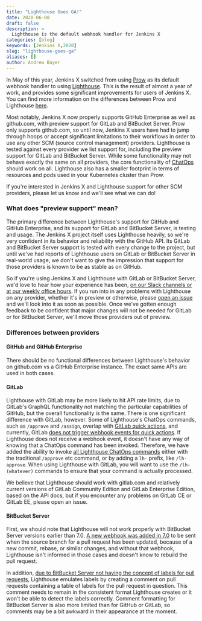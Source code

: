 ```yaml
---
title: "Lighthouse Goes GA!"
date: 2020-06-08
draft: false
description: >
  Lighthouse is the default webhook handler for Jenkins X
categories: [blog]
keywords: [Jenkins X,2020]
slug: "lighthouse-goes-ga"
aliases: []
author: Andrew Bayer
---
```


In May of this year, Jenkins X switched from using [Prow](https://github.com/kubernetes/test-infra/tree/master/prow) as its default webhook handler to using [Lighthouse](https://github.com/jenkins-x/lighthouse). This is the result of almost a year of work, and provides some significant improvements for users of Jenkins X. You can find more information on the differences between Prow and Lighthouse [here](https://jenkins-x.io/docs/reference/components/lighthouse/#comparisons-to-prow).

Most notably, Jenkins X now properly supports GitHub Enterprise as well as github.com, with preview support for GitLab and BitBucket Server. Prow only supports github.com, so until now, Jenkins X users have had to jump through hoops or accept significant limitations to their workflows in order to use any other SCM (source control management) providers. Lighthouse is tested against every provider we list support for, including the preview support for GitLab and BitBucket Server. While some functionality may not behave exactly the same on all providers, the core functionality of [ChatOps](https://jenkins-x.io/docs/build-test-preview/chatops/) should work on all. Lighthouse also has a smaller footprint in terms of resources and pods used in your Kubernetes cluster than Prow.

If you're interested in Jenkins X and Lighthouse support for other SCM providers, please let us know and we'll see what we can do!

### What does "preview support" mean?

The primary difference between Lighthouse's support for GitHub and GitHub Enterprise, and its support for GitLab and BitBucket Server, is testing and usage. The Jenkins X project itself uses Lighthouse heavily, so we're very confident in its behavior and reliability with the GitHub API. Its GitLab and BitBucket Server support is tested with every change to the project, but until we've had reports of Lighthouse users on GitLab or BitBucket Server in real-world usage, we don't want to give the impression that support for those providers is known to be as stable as on GitHub.

So if you're using Jenkins X and Lighthouse with GitLab or BitBucket Server, we'd love to hear how your experience has been, [on our Slack channels or at our weekly office hours](https://jenkins-x.io/community/). If you run into in any problems with Lighthouse on any provider, whether it's in preview or otherwise, please [open an issue](https://github.com/jenkins-x/lighthouse/issues) and we'll look into it as soon as possible. Once we've gotten enough feedback to be confident that major changes will not be needed for GitLab or for BitBucket Server, we'll move those providers out of preview.

### Differences between providers

#### GitHub and GitHub Enterprise

There should be no functional differences between Lighthouse's behavior on github.com vs a GitHub Enterprise instance. The exact same APIs are used in both cases.

#### GitLab

Lighthouse with GitLab may be more likely to hit API rate limits, due to GitLab's GraphQL functionality not matching the particular capabilities of GitHub, but the overall functionality is the same. There is one significant difference with GitLab, however. Some of Lighthouse's ChatOps commands, such as `/approve` and `/assign`, overlap with [GitLab quick actions](https://docs.gitlab.com/ee/user/project/quick_actions.html), and currently, GitLab [does not trigger webhook events for quick actions](https://gitlab.com/gitlab-org/gitlab/-/issues/215934). If Lighthouse does not receive a webhook event, it doesn't have any way of knowing that a ChatOps command has been invoked. Therefore, we have added the ability to invoke [all Lighthouse ChatOps commands](https://jenkins-x.io/docs/build-test-preview/chatops/#chatops-commands) either with the traditional `/approve` etc command, or by adding a `lh-` prefix, like `/lh-approve`. When using Lighthouse with GitLab, you will want to use the `/lh-(whatever)` commands to ensure that your command is actually processed.

We believe that Lighthouse should work with gitlab.com and relatively current versions of GitLab Community Edition and GitLab Enterprise Edition, based on the API docs, but if you encounter any problems on GitLab CE or GitLab EE, please open an issue.

#### BitBucket Server

First, we should note that Lighthouse will not work properly with BitBucket Server versions earlier than 7.0. [A new webhook was added in 7.0](https://confluence.atlassian.com/bitbucketserver/bitbucket-server-7-0-release-notes-990546638.html#BitbucketServer7.0releasenotes-Anewwebhookforsourcebranchupdatesinapullrequest) to be sent when the source branch for a pull request has been updated, because of a new commit, rebase, or similar changes, and without that webhook, Lighthouse isn't informed in those cases and doesn't know to rebuild the pull request.

In addition, [due to BitBucket Server not having the concept of labels for pull requests](https://jira.atlassian.com/browse/BCLOUD-11976), Lighthouse emulates labels by creating a comment on pull requests containing a table of labels for the pull request in question. This comment needs to remain in the consistent format Lighthouse creates or it won't be able to detect the labels correctly. Comment formatting for BitBucket Server is also more limited than for GitHub or GitLab, so comments may be a bit awkward in their appearance at the moment.

